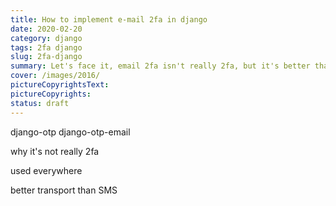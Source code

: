 ```yaml
---
title: How to implement e-mail 2fa in django
date: 2020-02-20
category: django
tags: 2fa django
slug: 2fa-django
summary: Let's face it, email 2fa isn't really 2fa, but it's better than nothing.
cover: /images/2016/
pictureCopyrightsText:
pictureCopyrights: 
status: draft
---
```


django-otp
django-otp-email

why it's not really 2fa

used everywhere

better transport than SMS



